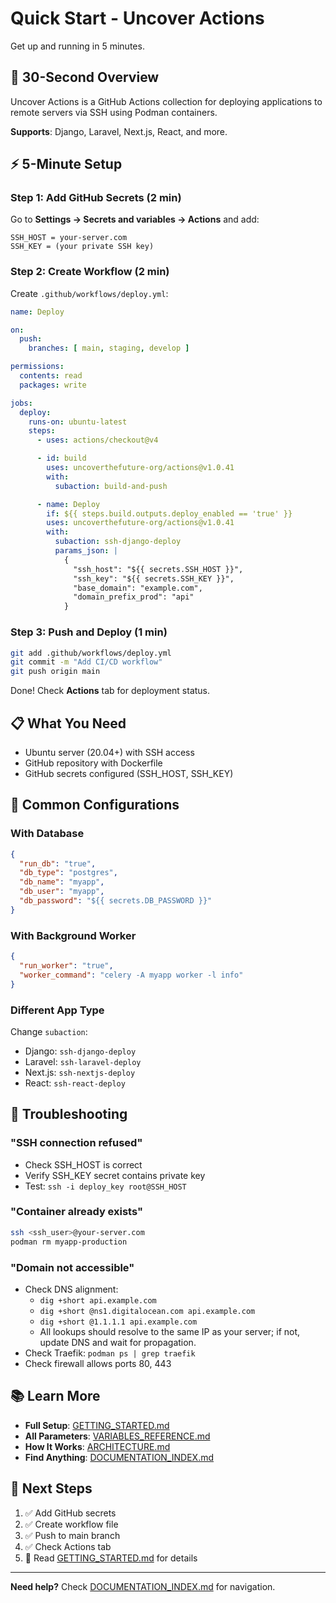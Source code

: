 # Quick Start - Uncover Actions

Get up and running in 5 minutes.

## 🚀 30-Second Overview

Uncover Actions is a GitHub Actions collection for deploying applications to remote servers via SSH using Podman containers.

**Supports**: Django, Laravel, Next.js, React, and more.

## ⚡ 5-Minute Setup

### Step 1: Add GitHub Secrets (2 min)

Go to **Settings → Secrets and variables → Actions** and add:

```
SSH_HOST = your-server.com
SSH_KEY = (your private SSH key)
```

### Step 2: Create Workflow (2 min)

Create `.github/workflows/deploy.yml`:

```yaml
name: Deploy

on:
  push:
    branches: [ main, staging, develop ]

permissions:
  contents: read
  packages: write

jobs:
  deploy:
    runs-on: ubuntu-latest
    steps:
      - uses: actions/checkout@v4

      - id: build
        uses: uncoverthefuture-org/actions@v1.0.41
        with:
          subaction: build-and-push

      - name: Deploy
        if: ${{ steps.build.outputs.deploy_enabled == 'true' }}
        uses: uncoverthefuture-org/actions@v1.0.41
        with:
          subaction: ssh-django-deploy
          params_json: |
            {
              "ssh_host": "${{ secrets.SSH_HOST }}",
              "ssh_key": "${{ secrets.SSH_KEY }}",
              "base_domain": "example.com",
              "domain_prefix_prod": "api"
            }
```

### Step 3: Push and Deploy (1 min)

```bash
git add .github/workflows/deploy.yml
git commit -m "Add CI/CD workflow"
git push origin main
```

Done! Check **Actions** tab for deployment status.

## 📋 What You Need

- Ubuntu server (20.04+) with SSH access
- GitHub repository with Dockerfile
- GitHub secrets configured (SSH_HOST, SSH_KEY)

## 🔧 Common Configurations

### With Database

```json
{
  "run_db": "true",
  "db_type": "postgres",
  "db_name": "myapp",
  "db_user": "myapp",
  "db_password": "${{ secrets.DB_PASSWORD }}"
}
```

### With Background Worker

```json
{
  "run_worker": "true",
  "worker_command": "celery -A myapp worker -l info"
}
```

### Different App Type

Change `subaction`:
- Django: `ssh-django-deploy`
- Laravel: `ssh-laravel-deploy`
- Next.js: `ssh-nextjs-deploy`
- React: `ssh-react-deploy`

## 🐛 Troubleshooting

### "SSH connection refused"
- Check SSH_HOST is correct
- Verify SSH_KEY secret contains private key
- Test: `ssh -i deploy_key root@SSH_HOST`

### "Container already exists"
```bash
ssh <ssh_user>@your-server.com
podman rm myapp-production
```

### "Domain not accessible"
- Check DNS alignment:
  - `dig +short api.example.com`
  - `dig +short @ns1.digitalocean.com api.example.com`
  - `dig +short @1.1.1.1 api.example.com`
  - All lookups should resolve to the same IP as your server; if not, update DNS and wait for propagation.
- Check Traefik: `podman ps | grep traefik`
- Check firewall allows ports 80, 443

## 📚 Learn More

- **Full Setup**: [GETTING_STARTED.md](GETTING_STARTED.md)
- **All Parameters**: [VARIABLES_REFERENCE.md](VARIABLES_REFERENCE.md)
- **How It Works**: [ARCHITECTURE.md](ARCHITECTURE.md)
- **Find Anything**: [DOCUMENTATION_INDEX.md](DOCUMENTATION_INDEX.md)

## 🎯 Next Steps

1. ✅ Add GitHub secrets
2. ✅ Create workflow file
3. ✅ Push to main branch
4. ✅ Check Actions tab
5. 📖 Read [GETTING_STARTED.md](GETTING_STARTED.md) for details

---

**Need help?** Check [DOCUMENTATION_INDEX.md](DOCUMENTATION_INDEX.md) for navigation.
